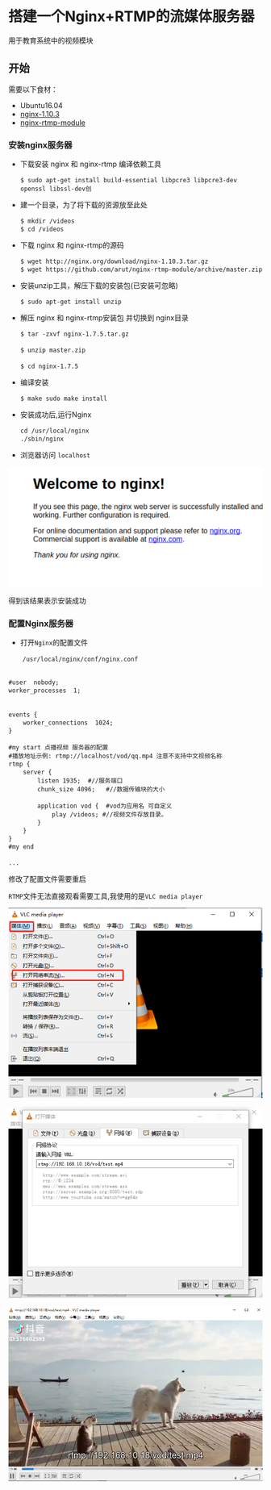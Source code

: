 # 搭建一个Nginx+RTMP的流媒体服务器

用于教育系统中的视频模块

## 开始

需要以下食材：

* Ubuntu16.04
* [nginx-1.10.3](http://nginx.org/en/download.html) 
* [nginx-rtmp-module](https://github.com/arut/nginx-rtmp-module)

### 安装nginx服务器

- 下载安装 nginx 和 nginx-rtmp 编译依赖工具 

  ```shell
  $ sudo apt-get install build-essential libpcre3 libpcre3-dev openssl libssl-dev创
  ```

* 建一个目录，为了将下载的资源放至此处 

  ```
  $ mkdir /videos
  $ cd /videos
  ```

* 下载 nginx 和 nginx-rtmp的源码 

  ```
  $ wget http://nginx.org/download/nginx-1.10.3.tar.gz 
  $ wget https://github.com/arut/nginx-rtmp-module/archive/master.zip
  ```

- 安装unzip工具，解压下载的安装包(已安装可忽略) 

  ```
  $ sudo apt-get install unzip
  ```



- 解压 nginx 和 nginx-rtmp安装包 并切换到 nginx目录 

  ```
  $ tar -zxvf nginx-1.7.5.tar.gz
  
  $ unzip master.zip 
  
  $ cd nginx-1.7.5
  ```

* 编译安装 

  ```
  $ make sudo make install
  ```

  

* 安装成功后,运行Nginx

  ```
  cd /usr/local/nginx 
  ./sbin/nginx
  ```

  

* 浏览器访问 `localhost`

![1557821614177](../static/1557821614177.png)

得到该结果表示安装成功



### 配置Nginx服务器

* 打开`Nginx`的配置文件

  ​	`/usr/local/nginx/conf/nginx.conf`

```nginx

#user  nobody;
worker_processes  1;


events {
    worker_connections  1024;
}

#my start 点播视频 服务器的配置
#播放地址示例: rtmp://localhost/vod/qq.mp4 注意不支持中文视频名称
rtmp {                
    server {
        listen 1935;  #//服务端口 
        chunk_size 4096;   #//数据传输块的大小

        application vod {  #vod为应用名 可自定义
            play /videos; #//视频文件存放目录。
        }
    }
}
#my end

...
```



修改了配置文件需要重启

`RTMP`文件无法直接观看需要工具,我使用的是`VLC media player`

![1557822029753](../static/1557822029753.png)

![1557821981609](../static/1557821981609.png)

![1557822000852](../static/1557822000852.png)